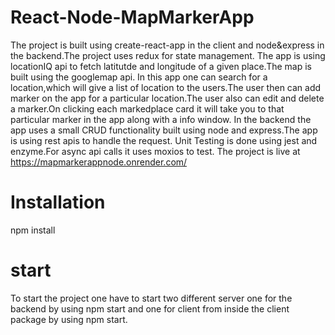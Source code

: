 # React-Node-MapMarkerApp
The project is built using create-react-app in the client and node&express in the backend.The project uses redux for state management.
The app is using locationIQ api to fetch latitutde and longitude of a given place.The map is built using the googlemap api.
In this app one can search for a location,which will give a list of location to the users.The user then can add marker on the app 
for a particular location.The user also can edit and delete a marker.On clicking each markedplace card it will take you to that particular 
marker in the app along with a info window.
In the backend the app uses a small CRUD functionality built using node and express.The app is using rest apis to handle the request.
Unit Testing is done using jest and enzyme.For async api calls it uses moxios to test. 
The project is live at https://mapmarkerappnode.onrender.com/


# Installation
npm install

# start
To start the project one have to start two different server one for the backend by using npm start and one for client from inside the client
package by using npm start.

